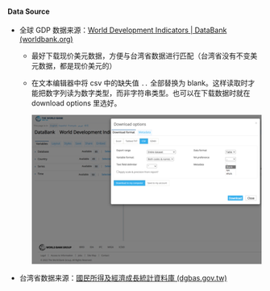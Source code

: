 #### Data Source

- 全球 GDP 数据来源：[World Development Indicators | DataBank (worldbank.org)](https://databank.worldbank.org/source/world-development-indicators#)

  - 最好下载现价美元数据，方便与台湾省数据进行匹配（台湾省没有不变美元数据，都是现价美元的）

  - 在文本编辑器中将 csv 中的缺失值 `..` 全部替换为 blank。这样读取时才能把数字列读为数字类型，而非字符串类型。也可以在下载数据时就在 download options 里选好。

    <img src="img/%E5%B1%8F%E5%B9%95%E6%88%AA%E5%9B%BE%202022-03-07%20105101.png" alt="屏幕截图 2022-03-07 105101"  />

- 台湾省数据来源：[國民所得及經濟成長統計資料庫 (dgbas.gov.tw)](https://statdb.dgbas.gov.tw/pxweb/Dialog/NI.asp)


